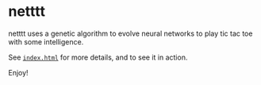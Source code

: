 netttt
======

netttt uses a genetic algorithm to evolve neural networks to play tic tac toe
with some intelligence.

See [`index.html`](https://chazomaticus.github.io/netttt/index.html) for more
details, and to see it in action.


Enjoy!
